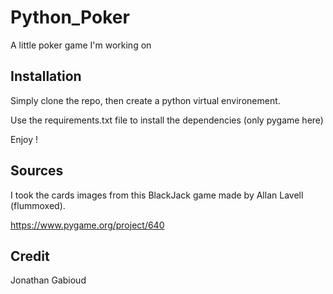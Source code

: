 # Python_Poker

A little poker game I'm working on

## Installation

Simply clone the repo, then create a python virtual environement.

Use the requirements.txt file to install the dependencies (only pygame here)

Enjoy !

## Sources

I took the cards images from this BlackJack game made by Allan Lavell (flummoxed).

https://www.pygame.org/project/640

## Credit

Jonathan Gabioud
